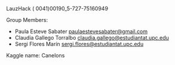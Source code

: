 LauzHack
( 0041)00190_5-727-75160949

Group Members: 
- Paula Esteve Sabater paulaestevesabater@gmail.com
- Claudia Gallego Torralbo claudia.gallego@estudiantat.upc.edu
- Sergi Flores Marín sergi.flores@estudiantat.upc.edu

Kaggle name: Canelons 

